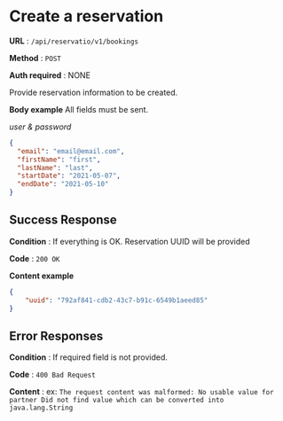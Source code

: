 # Create a reservation

**URL** : `/api/reservatio/v1/bookings`

**Method** : `POST`

**Auth required** : NONE

Provide reservation information to be created.

**Body example** All fields must be sent.

*user & password*
```json
{
  "email": "email@email.com",
  "firstName": "first",
  "lastName": "last",
  "startDate": "2021-05-07",
  "endDate": "2021-05-10"
}
```

## Success Response

**Condition** : If everything is OK. Reservation UUID will be provided

**Code** : `200 OK`

**Content example**

```json
{
    "uuid": "792af841-cdb2-43c7-b91c-6549b1aeed85"
}
```

## Error Responses

**Condition** : If required field is not provided.

**Code** : `400 Bad Request`

**Content** : ex: `The request content was malformed:
               No usable value for partner
               Did not find value which can be converted into java.lang.String`
